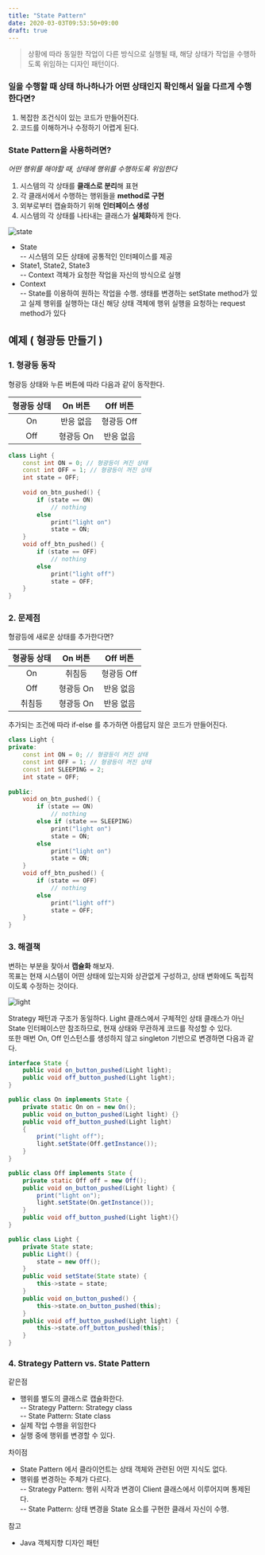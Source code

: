```yaml
---
title: "State Pattern"
date: 2020-03-03T09:53:50+09:00
draft: true
---
```

> 상황에 따라 동일한 작업이 다른 방식으로 실행될 때, 해당 상태가 작업을 수행하도록 위임하는 디자인 패턴이다.  

### 일을 수행할 때 상태 하나하나가 어떤 상태인지 확인해서 일을 다르게 수행한다면?  
1. 복잡한 조건식이 있는 코드가 만들어진다.  
2. 코드를 이해하거나 수정하기 어렵게 된다.  

### State Pattern을 사용하려면?  
*어떤 행위를 해야할 때, 상태에 행위를 수행하도록 위임한다*   
1. 시스템의 각 상태를 **클래스로 분리**해 표현
2. 각 클래서에서 수행하는 행위들을 **method로 구현**
3. 외부로부터 캡슐화하기 위해 **인터페이스 생성**
4. 시스템의 각 상태를 나타내는 클래스가 **실체화**하게 한다.

![state](/img/state.svg)

* State  
-- 시스템의 모든 상태에 공통적인 인터페이스를 제공
* State1, State2, State3   
-- Context 객체가 요청한 작업을 자신의 방식으로 실행
* Context  
-- State를 이용하여 원하는 작업을 수행. 생태를 변경하는 setState method가 있고 실제 행위를 실행하는 대신 해당 상태 객체에 행위 실행을 요청하는 request method가 있다

## 예제 ( 형광등 만들기 )
### 1. 형광등 동작
형광등 상태와 누른 버튼에 따라 다음과 같이 동작한다.  

|형광등 상태|On 버튼|Off 버튼|
|:---:|:---:|:---:|
|On|반응 없음|형광등 Off|
|Off|형광등 On|반응 없음|

```c++
class Light {
    const int ON = 0; // 형광등이 켜진 상태
    const int OFF = 1; // 형광등이 꺼진 상태
    int state = OFF;
    
    void on_btn_pushed() {
        if (state == ON)
            // nothing
        else
            print("light on")
            state = ON;
    }
    void off_btn_pushed() {
        if (state == OFF)
            // nothing
        else
            print("light off")
            state = OFF;
    }
}
```

### 2. 문제점
형광등에 새로운 상태를 추가한다면?

|형광등 상태|On 버튼|Off 버튼|
|:---:|:---:|:---:|
|On|취침등|형광등 Off|
|Off|형광등 On|반응 없음|
|취침등|형광등 On|반응 없음|  

  
추가되는 조건에 따라 if-else 를 추가하면 아름답지 않은 코드가 만들어진다.
```c++
class Light {
private:
    const int ON = 0; // 형광등이 켜진 상태
    const int OFF = 1; // 형광등이 꺼진 상태
    const int SLEEPING = 2;
    int state = OFF;
    
public:
    void on_btn_pushed() {
        if (state == ON)
            // nothing
        else if (state == SLEEPING)
            print("light on")
            state = ON;
        else
            print("light on")
            state = ON;
    }
    void off_btn_pushed() {
        if (state == OFF)
            // nothing
        else
            print("light off")
            state = OFF;
    }
}
```

### 3. 해결책

변하는 부분을 찾아서 __캡슐화__ 해보자.   
목표는 현재 시스템이 어떤 상태에 있는지와 상관없게 구성하고, 상태 변화에도 독립적이도록 수정하는 것이다.

![light](/img/state_light.svg)

Strategy 패턴과 구조가 동일하다. Light 클래스에서 구체적인 상태 클래스가 아닌 State 인터페이스만 참조하므로, 현재 상태와 무관하게 코드를 작성할 수 있다.  
또한 매번 On, Off 인스턴스를 생성하지 않고 singleton 기반으로 변경하면 다음과 같다.

```java
interface State {
    public void on_button_pushed(Light light);
    public void off_button_pushed(Light light);
}

public class On implements State {
    private static On on = new On();
    public void on_button_pushed(Light light) {}
    public void off_button_pushed(Light light)
    {
        print("light off");
        light.setState(Off.getInstance());
    }
}

public class Off implements State {
    private static Off off = new Off();
    public void on_button_pushed(Light light) {
        print("light on");
        light.setState(On.getInstance());
    }
    public void off_button_pushed(Light light){}
}

public class Light {
    private State state;
    public Light() {
        state = new Off();
    }
    public void setState(State state) {
        this->state = state;
    }
    public void on_button_pushed() {
        this->state.on_button_pushed(this);
    }
    public void off_button_pushed(Light light) {
        this->state.off_button_pushed(this);
    }
}
```

### 4. Strategy Pattern vs. State Pattern
같은점
* 행위를 별도의 클래스로 캡슐화한다.  
-- Strategy Pattern: Strategy class  
-- State Pattern: State class
* 실제 작업 수행을 위임한다
* 실행 중에 행위를 변경할 수 있다.

차이점
* State Pattern 에서 클라이언트는 상태 객체와 관련된 어떤 지식도 없다.
* 행위를 변경하는 주체가 다르다.  
-- Strategy Pattern: 행위 시작과 변경이 Client 클래스에서 이루어지며 통제된다.  
-- State Pattern: 상태 변경을 State 요소를 구현한 클래서 자신이 수행.   

참고

- Java 객체지향 디자인 패턴
